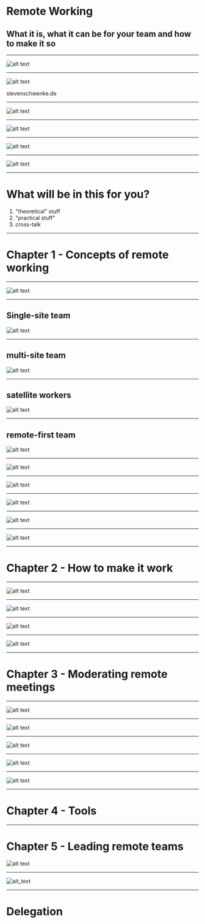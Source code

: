 <!-- Chapter 00 -->
# Remote Working
## What it is, what it can be for your team and how to make it so

---

![alt text](intro.jpg)

---
![alt text](steven5.jpg)

stevenschwenke.de

---
![alt text](commutingToWolfsburg.png)

---

![alt text](vpl2016.png)

---

![alt text](terasa7.jpg)

---

![alt text](terasa2.jpg)

---

# What will be in this for you?
1. "theoretical" stuff
1. "practical stuff"
1. cross-talk
 
---

# Chapter 1 - Concepts of remote working

---

![alt text](someDefinitions.png)

---

## Single-site team
![alt text](singleSideTeam.png)

---

## multi-site team
![alt text](multiSideTeam.png)

---

## satellite workers
![alt text](satelliteWorkers.png)

---

## remote-first team
![alt text](remoteFirstTeam.png)

---

![alt text](futureIsAlreadyHere.png)

---

![alt text](noSilverBullet.png)

---

![alt text](remoteWorkingHasToBeLearned.png)

---

![alt text](reputation.png)

---

![alt text](whatWillYouMakeOfThis.png)

---

# Chapter 2 - How to make it work

---

![alt text](contextOfRemoteWorking.png)

---


![alt text](prepareYourself.jpg)

---

![alt text](contextOfRemoteWorking.png)

---

![alt text](contextOfRemoteWorkingInBusiness.png)

---

# Chapter 3 - Moderating remote meetings

---

![alt text](phasesOfAMeeting.png)

---

![alt text](meetingBefore.png)

---

![alt text](meetingDuring.png)

---

![alt text](meetingAfter.png)

---

![alt text](locationsLayout.png)

---

# Chapter 4 - Tools

---

# Chapter 5 - Leading remote teams
![alt text](1280px-Bell_X-1_46-062_(in_flight).jpg)

---

![alt_text](trustEquation.png)

---

# Delegation